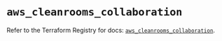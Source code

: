 # `aws_cleanrooms_collaboration`

Refer to the Terraform Registry for docs: [`aws_cleanrooms_collaboration`](https://registry.terraform.io/providers/hashicorp/aws/6.6.0/docs/resources/cleanrooms_collaboration).

